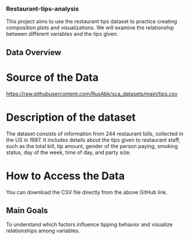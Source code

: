 ### Restaurant-tips-analysis
This project aims to use the restaurant tips dataset to practice creating composition plots and visualizations. We will examine the relationship between different variables and the tips given.

## Data Overview
# Source of the Data
 https://raw.githubusercontent.com/RusAbk/sca_datasets/main/tips.csv
 
 # Description of the dataset
The dataset consists of information from 244 restaurant bills, collected in the US in 1987.
It includes details about the tips given to restaurant staff, such as the total bill, tip amount, gender of the person paying, smoking status, day of the week, time of day, and party size.

# How to Access the Data
You can download the CSV file directly from the above GitHub link.

## Main Goals
To understand which factors influence tipping behavior and visualize relationships among variables.

